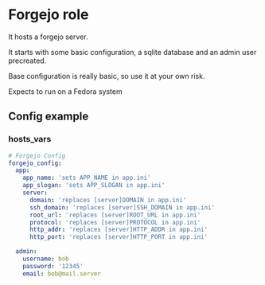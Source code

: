 # Forgejo role

It hosts a forgejo server. 

It starts with some basic configuration, a sqlite database and an admin user precreated.

Base configuration is really basic, so use it at your own risk.

Expects to run on a Fedora system

## Config example

### hosts_vars

```yml
# Forgejo Config
forgejo_config:
  app:
    app_name: 'sets APP_NAME in app.ini'
    app_slogan: 'sets APP_SLOGAN in app.ini'
    server:
      domain: 'replaces [server]DOMAIN in app.ini'
      ssh_domain: 'replaces [server]SSH_DOMAIN in app.ini'
      root_url: 'replaces [server]ROOT_URL in app.ini'
      protocol: 'replaces [server]PROTOCOL in app.ini'
      http_addr: 'replaces [server]HTTP_ADDR in app.ini'
      http_port: 'replaces [server]HTTP_PORT in app.ini'

  admin:
    username: bob
    password: '12345'
    email: bob@mail.server
```
